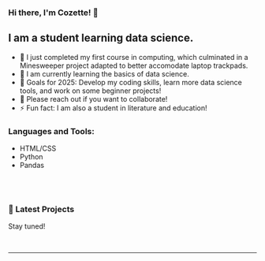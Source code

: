 ### Hi there, I'm Cozette! 👋

## I am a student learning data science.

- 🔭  I just completed my first course in computing, which culminated in a Minesweeper project adapted to better accomodate laptop trackpads.
- 🌱  I am currently learning the basics of data science.
- 🥅  Goals for 2025: Develop my coding skills, learn more data science tools, and work on some beginner projects!
- 👯  Please reach out if you want to collaborate!
- ⚡ Fun fact: I am also a student in literature and education!

### Languages and Tools:

- HTML/CSS
- Python
- Pandas

<br />
<br />


### 📕 Latest Projects

Stay tuned!


<br />

---

[linkedin]: https://www.linkedin.com/in/cozette-brown/
